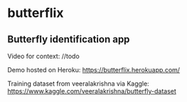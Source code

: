 # butterflix

## Butterfly identification app

Video for context:
//todo

Demo hosted on Heroku:
https://butterflix.herokuapp.com/

Training dataset from veeralakrishna via Kaggle:
https://www.kaggle.com/veeralakrishna/butterfly-dataset
